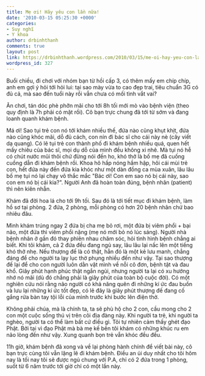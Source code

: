 ```yaml
---
title: Mẹ ơi! Hãy yêu con lần nữa!
date: '2010-03-15 05:25:30 +0000'
categories:
- Suy nghĩ
- Y khoa
author: drbinhthanh
comments: true
layout: post
link: https://drbinhthanh.wordpress.com/2010/03/15/me-oi-hay-yeu-con-lan-nua/
wordpress_id: 327
---
```


Buổi chiều, đi chơi với nhóm bạn từ hồi cấp 3, có thêm mấy em chíp chíp, anh em gợi ý hỏi tới hỏi lui: tại sao mày vừa to cao đẹp trai, tiêu chuẩn 3G có đủ cả, mà sao đến tuổi này rồi vẫn chưa có mối tình vắt vai?


Ăn chơi, tán dóc phè phỡn mãi cho tới 8h tối mới mò vào bệnh viện (theo quy định là 7h phải có mặt rồi). Cô bạn trực chung đã tới từ sớm và đang loanh quanh khám bệnh.
<!-- more -->


Má ơi! Sao tụi trẻ con nó tới khám nhiều thế, đứa nào cũng khụt khịt, đứa nào cũng khóc mãi, dỗ đủ cách, con nín đi bác sĩ cho cái này nè (cây viết dạ quang). Có lẽ tụi trẻ con thành phố đi khám bệnh nhiều quá, quen hết mấy chiêu của bác sĩ, mọi dụ dỗ của mình đều không xi nhê. Mà tụi nó hễ có chút nước mũi thôi chứ đừng nói đến ho, khó thở là bố mẹ đã cuống cuồng dẫn đi khám bệnh rồi.
Khoa hô hấp nóng hầm hập, hôi cái mùi trẻ con, hết đứa này đến đứa kia khóc như một dàn đồng ca mùa xuân, lâu lâu bố mẹ tụi nó lại chạy vô thắc mắc "Bác ơi! Con em sao nó bị cái này, sao con em nó bị cái kia?". Người Anh đã hoàn toàn đúng, bệnh nhân (patient) thì nên kiên nhẫn.


Khám đã đời hoa lá cho tới 9h tối. Sau đó là tới tiết mục đi khám bệnh, làm hồ sơ tại phòng. 2 đứa, 2 phòng, mỗi phòng có hơn 20 bệnh nhân chứ bao nhiêu đâu.


Mình khám trúng ngay 2 đứa bị cha mẹ bỏ rơi, một đứa bị viêm phổi + bại não, một đứa thì viêm phổi nặng (mẹ nó mới bỏ nó lúc sáng). Người nhà bệnh nhân ở gần đó thay phiên nhau chăm sóc, hỏi tình hình bệnh chẳng ai biết. Khi tôi khám, cả 2 đứa đều đang ngủ say, lâu lâu lại nấc lên một tiếng khó thở nhẹ. Nếu thượng đế là có thật, hẳn đó là một kẻ lưu manh, chẳng đáng để cho người ta lạy lục thờ phụng nhiều đến như vậy. Tại sao thượng đế lại để cho con người luôn dằn vặt mình về nỗi cô đơn, bệnh tật và đau khổ. Giây phút hạnh phúc thật ngắn ngủi, nhưng người ta lại có xu hướng nhớ nó mãi (dù đó chẳng phải là giây phút của toàn bộ cuộc đời). Có một nghiên cứu nói rằng não người có khả năng quên đi những kí ức đau buồn và lưu lại những kí ức tốt đẹp, có lẽ đây là giây phút thượng đế đang cố gắng rửa bàn tay tội lỗi của mình trước khi bước lên điện thờ.


Không phải chúa, mà là chính ta, ta sẽ phù hộ cho 2 con, cầu mong cho 2 con một cuộc sống thú vị trên cõi địa đàng này. Khi người ta trẻ, khi người ta nghèo, người ta có thể làm bất cứ điều gì. Tôi tự nhiên cảm thấy ghét đạo Phật. Bởi tại vì đạo Phật mà bà mẹ kế bên tôi khám có những khúc ru em não lòng đến như vậy.   Xung quanh bọn trẻ vẫn khóc đều đều.


11h giờ, khám bệnh đã xong và về lại phòng hành chính để viết bài này, cô bạn trực cùng tôi vẫn lặng lẽ đi khám bệnh. Điều an ủi duy nhất cho tôi hôm nay là tối nay tôi sẽ được ngủ chung với P.A, chỉ có 2 đứa trong 1 phòng, suốt từ 6 năm trước tới giờ chỉ có một lần này.